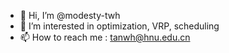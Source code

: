 - 👋 Hi, I’m @modesty-twh
- 👀 I’m interested in optimization, VRP, scheduling
- 📫 How to reach me : tanwh@hnu.edu.cn

<!---
modesty-twh/modesty-twh is a ✨ special ✨ repository because its `README.md` (this file) appears on your GitHub profile.
You can click the Preview link to take a look at your changes.
--->
